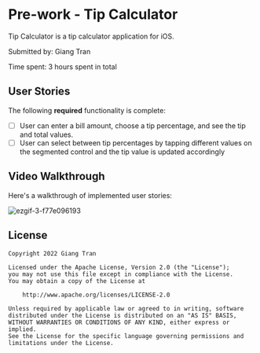 # Pre-work - Tip Calculator

Tip Calculator is a tip calculator application for iOS.

Submitted by: Giang Tran

Time spent: 3 hours spent in total

## User Stories

The following **required** functionality is complete:

* [ ] User can enter a bill amount, choose a tip percentage, and see the tip and total values.
* [ ] User can select between tip percentages by tapping different values on the segmented control and the tip value is updated accordingly

## Video Walkthrough

Here's a walkthrough of implemented user stories:

![ezgif-3-f77e096193](https://user-images.githubusercontent.com/99046066/183333595-bb87b362-3ed1-4cba-9d39-2fb4efa6f6ec.gif)



## License

    Copyright 2022 Giang Tran

    Licensed under the Apache License, Version 2.0 (the "License");
    you may not use this file except in compliance with the License.
    You may obtain a copy of the License at

        http://www.apache.org/licenses/LICENSE-2.0

    Unless required by applicable law or agreed to in writing, software
    distributed under the License is distributed on an "AS IS" BASIS,
    WITHOUT WARRANTIES OR CONDITIONS OF ANY KIND, either express or implied.
    See the License for the specific language governing permissions and
    limitations under the License.
